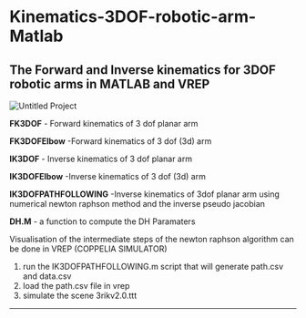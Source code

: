 # Kinematics-3DOF-robotic-arm-Matlab
**The Forward and Inverse kinematics for 3DOF robotic arms in MATLAB and VREP**
--------------------------------------------------------------------------------------

![Untitled Project](https://user-images.githubusercontent.com/61418939/113280137-917beb80-9301-11eb-84f0-7f5ee6c0c84a.gif)



**FK3DOF** - Forward kinematics of 3 dof planar arm 


**FK3DOFElbow** -Forward kinematics of 3 dof (3d) arm 


**IK3DOF** - Inverse kinematics of 3 dof planar arm


**IK3DOFElbow** -Inverse kinematics of 3 dof (3d) arm 


**IK3DOFPATHFOLLOWING** -Inverse kinematics of 3dof planar arm using numerical newton raphson method and the inverse pseudo jacobian


**DH.M** - a function to compute the DH Paramaters 


Visualisation of the intermediate steps of the newton raphson algorithm can be done in VREP (COPPELIA SIMULATOR) 

1) run the IK3DOFPATHFOLLOWING.m script that will generate path.csv and data.csv
2) load the path.csv file in vrep 
3) simulate the scene 3rikv2.0.ttt

---------------------------------------------------------------------------------------------------------------------------------

